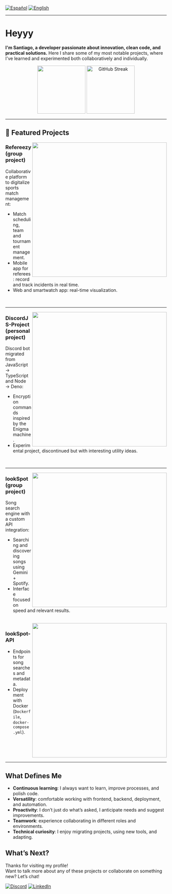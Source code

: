 [![Español](https://img.shields.io/badge/Idioma-Español-blue?style=for-the-badge)](README.es.md)
[![English](https://img.shields.io/badge/Language-English-blue?style=for-the-badge)](README.md)

---

# Heyyy

**I'm Santiago, a developer passionate about innovation, clean code, and practical solutions.** Here I share some of my most notable projects, where I've learned and experimented both collaboratively and individually.
<br>
<div align="center">

  <img src="https://github-readme-stats.vercel.app/api/top-langs/?username=smcardona&layout=compact&theme=apprentice&locale=en" height="150"/>
  <img src="https://streak-stats.demolab.com?user=smcardona&theme=apprentice&locale=en&fire=EB5454&currStreakNum=EB5454" height="150" alt="GitHub Streak" />

</div>


---

## 🚀 Featured Projects

<!-- REFREEZY -->
<a href="https://github.com/refereezy/refereezy-project">
  <img align="right" width="420" src="https://github-readme-stats.vercel.app/api/pin/?username=refereezy&repo=refereezy-project&theme=apprentice" />
</a>

### Refereezy (group project)
Collaborative platform to digitalize sports match management:
- Match scheduling, team and tournament management.
- Mobile app for referees: record and track incidents in real time.
- Web and smartwatch app: real-time visualization.

<br clear="right"/>

---

<!-- DISCORDJS-PROJECT -->
<a href="https://github.com/smcardona/discordjs-project">
  <img align="right" width="420" src="https://github-readme-stats.vercel.app/api/pin/?username=smcardona&repo=discordjs-project&theme=apprentice" />
</a>

### DiscordJS-Project (personal project)
Discord bot migrated from JavaScript → TypeScript and Node → Deno:
- Encryption commands inspired by the Enigma machine.
- Experimental project, discontinued but with interesting utility ideas.

<br clear="right"/>

---

<!-- LOOKSPOT (FRONT) -->
<a href="https://github.com/IJloayza/lookSpot">
  <img align="right" width="420" src="https://github-readme-stats.vercel.app/api/pin/?username=IJloayza&repo=lookSpot&theme=apprentice" />
</a>

### lookSpot (group project)
Song search engine with a custom API integration:
- Searching and discovering songs using Gemini + Spotify.
- Interface focused on speed and relevant results.

<br clear="right"/>

<!-- LOOKSPOT API (BACK) -->
<a href="https://github.com/smcardona/lookSpot-api">
  <img align="right" width="420" src="https://github-readme-stats.vercel.app/api/pin/?username=smcardona&repo=lookSpot-api&theme=apprentice" />
</a>

### lookSpot-API
- Endpoints for song searches and metadata.
- Deployment with Docker (`Dockerfile`, `docker-compose.yml`).

<br clear="right"/>


---

## What Defines Me

- **Continuous learning**: I always want to learn, improve processes, and polish code.
- **Versatility**: comfortable working with frontend, backend, deployment, and automation.
- **Proactivity**: I don’t just do what’s asked, I anticipate needs and suggest improvements.
- **Teamwork**: experience collaborating in different roles and environments.
- **Technical curiosity**: I enjoy migrating projects, using new tools, and adapting.

## What’s Next?

Thanks for visiting my profile!  
Want to talk more about any of these projects or collaborate on something new? Let’s chat!  

[![Discord](https://img.shields.io/badge/Discord-5865F2?style=for-the-badge&logo=discord&logoColor=white)](https://discordapp.com/users/678217866654384128)
[![LinkedIn](https://img.shields.io/badge/LinkedIn-0A66C2?style=for-the-badge&logo=logmein&logoColor=white)](https://www.linkedin.com/in/santiago-muñoz-cardona-9ba207182/)
